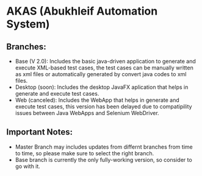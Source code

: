 # AKAS (Abukhleif Automation System)

## Branches:
- Base (V 2.0): Includes the basic java-driven application to generate and execute XML-based test cases, the test cases can be manually written as xml files or automatically generated by convert java codes to xml files.
- Desktop (soon): Includes the desktop JavaFX aplication that helps in generate and execute test cases.
- Web (canceled): Includes the WebApp that helps in generate and execute test cases, this version has been delayed due to compatipility issues between Java WebApps and Selenium WebDriver.

## Important Notes:
* Master Branch may includes updates from differnt branches from time to time, so please make sure to select the right branch.
* Base branch is currently the only fully-working version, so consider to go with it.
